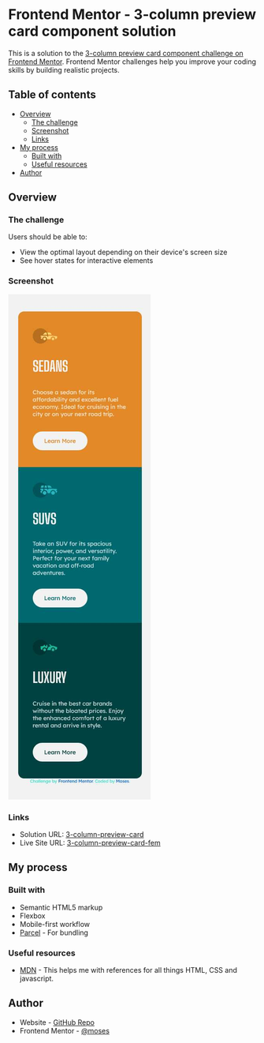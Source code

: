 # Frontend Mentor - 3-column preview card component solution

This is a solution to the [3-column preview card component challenge on Frontend Mentor](https://www.frontendmentor.io/challenges/3column-preview-card-component-pH92eAR2-). Frontend Mentor challenges help you improve your coding skills by building realistic projects.

## Table of contents

- [Overview](#overview)
  - [The challenge](#the-challenge)
  - [Screenshot](#screenshot)
  - [Links](#links)
- [My process](#my-process)
  - [Built with](#built-with)
  - [Useful resources](#useful-resources)
- [Author](#author)

## Overview

### The challenge

Users should be able to:

- View the optimal layout depending on their device's screen size
- See hover states for interactive elements

### Screenshot

![](./screenshot.jpg)

### Links

- Solution URL: [3-column-preview-card](https://github.com/mbtenkorang/3-column-preview-card)
- Live Site URL: [3-column-preview-card-fem](https://three-column-preview-card-fem.onrender.com)

## My process

### Built with

- Semantic HTML5 markup
- Flexbox
- Mobile-first workflow
- [Parcel](https://parceljs.org/) - For bundling

### Useful resources

- [MDN](https://developer.mozilla.org/en-US/) - This helps me with references for all things HTML, CSS and javascript.

## Author

- Website - [GitHub Repo](https://github.com/mbtenkorang)
- Frontend Mentor - [@moses](https://www.frontendmentor.io/profile/mbtenkorang)
